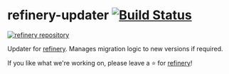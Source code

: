 # refinery-updater [![Build Status](https://drone.dev.onetask.ai/api/badges/code-kern-ai/refinery-updater/status.svg?ref=refs/heads/dev)](https://drone.dev.onetask.ai/code-kern-ai/refinery-updater)
[![refinery repository](https://uploads-ssl.webflow.com/61e47fafb12bd56b40022a49/62c2f30f935f4d37dc864eeb_Kern%20refinery.png)](https://github.com/code-kern-ai/refinery)

Updater for [refinery](https://github.com/code-kern-ai/refinery). Manages migration logic to new versions if required.

If you like what we're working on, please leave a ⭐ for [refinery](https://github.com/code-kern-ai/refinery)!
